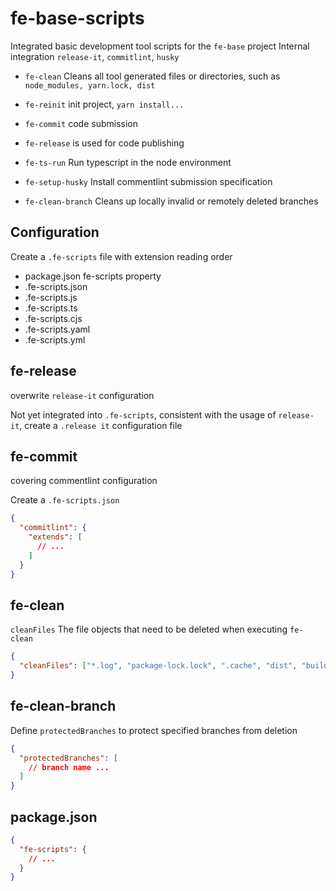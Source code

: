 # fe-base-scripts

Integrated basic development tool scripts for the `fe-base` project
Internal integration `release-it`, `commitlint`, `husky`

- `fe-clean` Cleans all tool generated files or directories, such as `node_modules, yarn.lock, dist`

- `fe-reinit` init project, `yarn install...`
- `fe-commit` code submission
- `fe-release` is used for code publishing
- `fe-ts-run` Run typescript in the node environment
- `fe-setup-husky` Install commentlint submission specification
- `fe-clean-branch` Cleans up locally invalid or remotely deleted branches

## Configuration

Create a `.fe-scripts` file with extension reading order

- package.json fe-scripts property
- .fe-scripts.json
- .fe-scripts.js
- .fe-scripts.ts
- .fe-scripts.cjs
- .fe-scripts.yaml
- .fe-scripts.yml

## fe-release

overwrite `release-it` configuration

Not yet integrated into `.fe-scripts`, consistent with the usage of `release-it`, create a `.release it` configuration file

## fe-commit

covering commentlint configuration

Create a `.fe-scripts.json`

```json
{
  "commitlint": {
    "extends": [
      // ...
    ]
  }
}
```

## fe-clean

`cleanFiles` The file objects that need to be deleted when executing `fe-clean`

```json
{
  "cleanFiles": ["*.log", "package-lock.lock", ".cache", "dist", "build"]
}
```

## fe-clean-branch

Define `protectedBranches` to protect specified branches from deletion

```json
{
  "protectedBranches": [
    // branch name ...
  ]
}
```

## package.json

```json
{
  "fe-scripts": {
    // ...
  }
}
```
